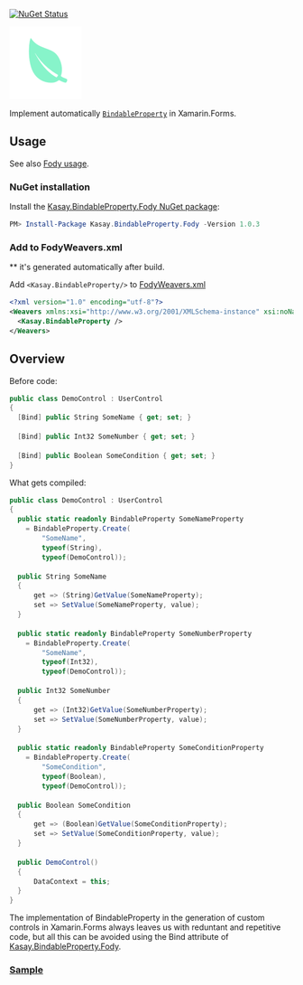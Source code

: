 [![NuGet Status](http://img.shields.io/nuget/v/PropertyChanged.Fody.svg?style=flat&max-age=86400)](https://www.nuget.org/packages/Kasay.BindableProperty.Fody/)

![Icon](https://raw.githubusercontent.com/robinzevallos/Kasay.BindableProperty.Fody/master/kasay_icon.png)

Implement automatically [`BindableProperty`](https://docs.microsoft.com/en-us/xamarin/xamarin-forms/xaml/bindable-properties) in Xamarin.Forms.

## Usage

See also [Fody usage](https://github.com/Fody/Fody#usage).

### NuGet installation

Install the [Kasay.BindableProperty.Fody NuGet package](https://www.nuget.org/packages/Kasay.BindableProperty.Fody/):

```powershell
PM> Install-Package Kasay.BindableProperty.Fody -Version 1.0.3	
```

### Add to FodyWeavers.xml
** it's generated automatically after build.

Add `<Kasay.BindableProperty/>` to [FodyWeavers.xml](https://github.com/Fody/Fody#add-fodyweaversxml)

```xml
<?xml version="1.0" encoding="utf-8"?>
<Weavers xmlns:xsi="http://www.w3.org/2001/XMLSchema-instance" xsi:noNamespaceSchemaLocation="FodyWeavers.xsd">
  <Kasay.BindableProperty />
</Weavers>
```

## Overview

Before code:

```csharp
public class DemoControl : UserControl
{
  [Bind] public String SomeName { get; set; }

  [Bind] public Int32 SomeNumber { get; set; }

  [Bind] public Boolean SomeCondition { get; set; }
}
```

What gets compiled:

```csharp
public class DemoControl : UserControl
{
  public static readonly BindableProperty SomeNameProperty
    = BindableProperty.Create(
        "SomeName",
        typeof(String),
        typeof(DemoControl));

  public String SomeName
  {
      get => (String)GetValue(SomeNameProperty);
      set => SetValue(SomeNameProperty, value);
  }
  
  public static readonly BindableProperty SomeNumberProperty
    = BindableProperty.Create(
        "SomeName",
        typeof(Int32),
        typeof(DemoControl));

  public Int32 SomeNumber
  {
      get => (Int32)GetValue(SomeNumberProperty);
      set => SetValue(SomeNumberProperty, value);
  }
    
  public static readonly BindableProperty SomeConditionProperty
    = BindableProperty.Create(
        "SomeCondition",
        typeof(Boolean),
        typeof(DemoControl));

  public Boolean SomeCondition
  {
      get => (Boolean)GetValue(SomeConditionProperty);
      set => SetValue(SomeConditionProperty, value);
  }

  public DemoControl()
  {
      DataContext = this;
  }
}
```
The implementation of BindableProperty in the generation of custom controls in Xamarin.Forms always leaves us with reduntant and repetitive code, but all this can be avoided using the Bind attribute of [Kasay.BindableProperty.Fody](https://www.nuget.org/packages/Kasay.BindableProperty.Fody/).

### [Sample](https://github.com/robinzevallos/Sample.BindableProperty)
